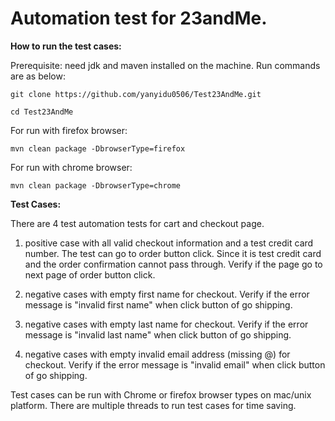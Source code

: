 # Automation test for 23andMe.

**How to run the test cases:**

Prerequisite: need jdk and maven installed on the machine. Run commands are as below:

```git clone https://github.com/yanyidu0506/Test23AndMe.git```

```cd Test23AndMe```

For run with firefox browser:

```mvn clean package -DbrowserType=firefox```

For run with chrome browser:

```mvn clean package -DbrowserType=chrome```



**Test Cases:**

There are 4 test automation tests for cart and checkout page.

1. positive case with all valid checkout information and a test credit card number. The test can go to order button click. Since it is test credit card and the order confirmation cannot pass through. Verify if the page go to next page of order button click.

2. negative cases with empty first name for checkout. Verify if the error message is "invalid first name" when click button of go shipping.

3. negative cases with empty last name for checkout. Verify if the error message is "invalid last name" when click button of go shipping.

4. negative cases with empty invalid email address (missing @) for checkout. Verify if the error message is "invalid email" when click button of go shipping.

Test cases can be run with Chrome or firefox browser types on mac/unix platform. There are multiple threads to run test cases for time saving.




